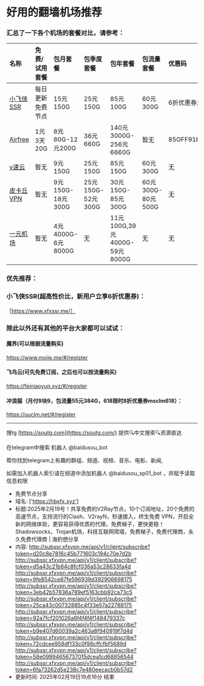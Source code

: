 # 好用的翻墙机场推荐
### 汇总了一下各个机场的套餐对比，请参考：
| 名称 | 免费/试用套餐 | 包月套餐 | 包季度套餐 | 包年套餐 | 包流量套餐 | 优惠码 |
| :----- | :----- | :----- | :----- | :----- | :----- | :-----|
| [小飞侠SSR](https://www.xfxssr.me/) | 每日更新免费节点 | 15元150G | 25元150G | 85元100G | 60元300G | 6折优惠券xfxssr1 |
| [Airfree](https://airfree.space/auth/register) | 1元3天20G | 8元80G-12元200G | 36元660G | 140元3000G-256元6660G | 暂无 | 85OFF91b22a25 |
| [v速云](https://www.xfxssr.me/) | 暂无 | 9元150G | 25元150G | 85元150G | 60元300G | 无 |
| [皮卡丘VPN](https://pkqjiasu.com/)                  | 暂无             | 9元150G-18元300G | 25元150G-52元300G | 30元150G-85元300G | 60元300G-80元500G | 无 |
| [一元机场](https://xn--4gq62f52gdss.com/#/register) | 暂无 | 4元4000G-6元8000G | 无 | 11元100G,39元4000G-59元8000G | 无 | 无 |


### 优先推荐：
### 小飞侠SSR(超高性价比，新用户立享6折优惠券)：
［https://www.xfxssr.me/］



### 除此以外还有其他的平台大家都可以试试：

#### 魔界(可以根据流量购买)
https://www.mojie.me/#/register
#### 飞鸟云(可先免费订阅，之后也可以按流量购买)
https://feiniaoyun.xyz/#/register
#### 冲浪猫（月付9块9，包流量55元384G，618限时8折优惠券msclm618）：
https://uuclm.net/#/register

---------------------------------------------------------------------------------------------------------------------------------

搜tg [https://soutg.com](https://soutg.com/) 提供🔍中文搜索🔍资源直达

在telegram中搜索 机器人 @baidusou_bot

帮你找到telegram上有趣的群组、频道、视频、音乐、电影、新闻,

如需加入机器人索引请在频道中添加机器人 @baidusou_sp01_bot ，并赋予读取信息权限

- 免费节点分享 
- 域名: ['https://hbxfx.xyz'] 
- 标题:2025年2月19号！共享免费的V2Ray节点，10个订阅地址，20个免费的高速节点，支持流行的Clash、V2rayN，秒速接入，终生免费 VPN，开启全新的网络体验，更容易获得优质的代理，免费梯子，更快更稳！Shadowsocks，Trojan机场，科技互联网爬墙，免费梯子，免费代理商，永久免费代理商  |  海豹想分享 
- 内容: 
http://subssr.xfxvpn.me/api/v1/client/subscribe?token=d20c8e7816c45b771603c194c70e7d2b
http://subssr.xfxvpn.me/api/v1/client/subscribe?token=d5a43c21b64c8fcf036a53c28633fa4d
http://subssr.xfxvpn.me/api/v1/client/subscribe?token=9fe8542ce87fe596939d392906698175
http://subssr.xfxvpn.me/api/v1/client/subscribe?token=3eb42b57836a789ef5163cbb92ca73c5
http://subssr.xfxvpn.me/api/v1/client/subscribe?token=25ca43c00732885c4f33e57a22788175
http://subssr.xfxvpn.me/api/v1/client/subscribe?token=92a7fcf201026a6f4f4f4f148479337c
http://subssr.xfxvpn.me/api/v1/client/subscribe?token=b9e407d60039a2c463a8f940919f7d4d
http://subssr.xfxvpn.me/api/v1/client/subscribe?token=72cdcee958df133c0f98cffcfbf5689d
http://subssr.xfxvpn.me/api/v1/client/subscribe?token=58e09994656737015dcea1cd68856544
http://subssr.xfxvpn.me/api/v1/client/subscribe?token=6fa73262d5e238c7e480eecacb0b57d2 
- 更新时间: 2025年02月19日19点16分 
结束
